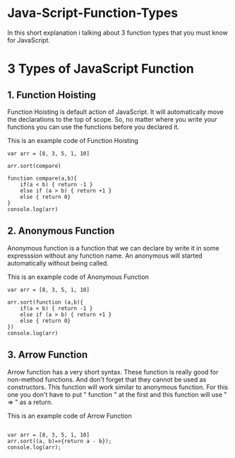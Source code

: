 # Java-Script-Function-Types
In this short explanation i talking about 3 function types that you must know for JavaScript.

# 3 Types of JavaScript Function

## 1. Function Hoisting
Function Hoisting is default action of JavaScript. It will automatically move the declarations to the top of scope.
So, no matter where you write your functions you can use the functions before you declared it.

This is an example code of Function Hoisting
```
var arr = [8, 3, 5, 1, 10]

arr.sort(compare) 

function compare(a,b){
    if(a < b) { return -1 }
    else if (a > b) { return +1 }
    else { return 0}
}
console.log(arr)

```

## 2. Anonymous Function
Anonymous function is a function that we can declare by write it in some expresssion without any function name.
An anonymous will started automatically without being called.

This is an example code of Anonymous Function
```
var arr = [8, 3, 5, 1, 10]

arr.sort(function (a,b){
    if(a < b) { return -1 }
    else if (a > b) { return +1 }
    else { return 0}
})
console.log(arr)

```

## 3. Arrow Function
Arrow function has a very short syntax. These function is really good  for non-method functions.
And don't forget that they cannot be used as constructors. This function will work similar to anonymous function.
For this one you don't have to put " function " at the first and this function will use " => " as a return.


This is an example code of Arrow Function
```

var arr = [8, 3, 5, 1, 10]
arr.sort((a, b)=>{return a - b}); 
console.log(arr);

```

